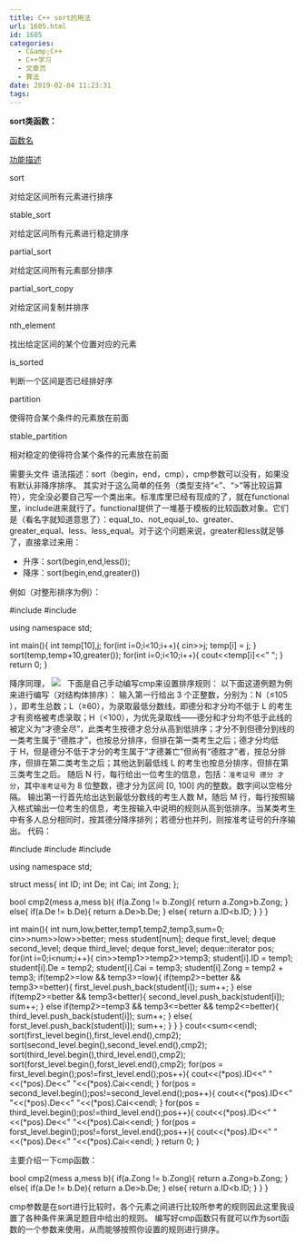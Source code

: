 ```yaml
---
title: C++ sort的用法
url: 1605.html
id: 1605
categories:
  - C&amp;C++
  - C++学习
  - 文章页
  - 算法
date: 2019-02-04 11:23:31
tags:
---
```


**sort类函数：**

[函数名](http://www.stlchina.org/twiki/bin/view.pl/Main/STLSortAlgorithms?sortcol=0&table=1&up=0#sorted_table "Sort by this column")

[功能描述](http://www.stlchina.org/twiki/bin/view.pl/Main/STLSortAlgorithms?sortcol=1&table=1&up=0#sorted_table "Sort by this column")

sort

对给定区间所有元素进行排序

stable_sort

对给定区间所有元素进行稳定排序

partial_sort

对给定区间所有元素部分排序

partial\_sort\_copy

对给定区间复制并排序

nth_element

找出给定区间的某个位置对应的元素

is_sorted

判断一个区间是否已经排好序

partition

使得符合某个条件的元素放在前面

stable_partition

相对稳定的使得符合某个条件的元素放在前面

需要头文件<algorithm> 语法描述：sort（begin，end，cmp），cmp参数可以没有，如果没有默认非降序排序。 其实对于这么简单的任务（类型支持“<”、“>”等比较运算符），完全没必要自己写一个类出来。标准库里已经有现成的了，就在functional里，include进来就行了。functional提供了一堆基于模板的比较函数对象。它们是（看名字就知道意思了）：equal\_to<Type>、not\_equal\_to<Type>、greater<Type>、greater\_equal<Type>、less<Type>、less_equal<Type>。对于这个问题来说，greater和less就足够了，直接拿过来用：

*   升序：sort(begin,end,less<data-type>());
*   降序：sort(begin,end,greater<data-type>())

例如（对整形排序为例）：

#include<iostream>
#include<algorithm>

using namespace std;

int main(){
    int temp\[10\],j;
    for(int i=0;i<10;i++){
        cin>>j;
        temp\[i\] = j;
    }
    sort(temp,temp+10,greater<int>());
    for(int i=0;i<10;i++){
        cout<<temp\[i\]<<" ";
    }
    return 0;
}

降序同理， ![](http://47.100.4.8/wp-content/uploads/2019/02/QQ图片20190204111753.png)   下面是自己手动编写cmp来设置排序规则： 以下面这道例题为例来进行编写（对结构体排序）： 输入第一行给出 3 个正整数，分别为：N（≤10​5​​），即考生总数；L（≥60），为录取最低分数线，即德分和才分均不低于 L 的考生才有资格被考虑录取；H（<100），为优先录取线——德分和才分均不低于此线的被定义为“才德全尽”，此类考生按德才总分从高到低排序；才分不到但德分到线的一类考生属于“德胜才”，也按总分排序，但排在第一类考生之后；德才分均低于 H，但是德分不低于才分的考生属于“才德兼亡”但尚有“德胜才”者，按总分排序，但排在第二类考生之后；其他达到最低线 L 的考生也按总分排序，但排在第三类考生之后。 随后 N 行，每行给出一位考生的信息，包括：`准考证号 德分 才分`，其中`准考证号`为 8 位整数，德才分为区间 \[0, 100\] 内的整数。数字间以空格分隔。 输出第一行首先给出达到最低分数线的考生人数 M，随后 M 行，每行按照输入格式输出一位考生的信息，考生按输入中说明的规则从高到低排序。当某类考生中有多人总分相同时，按其德分降序排列；若德分也并列，则按准考证号的升序输出。 代码：

#include<iostream>
#include<algorithm>
#include<deque>

using namespace std;

struct mess{
    int ID;
    int De;
    int Cai;
    int Zong;
};

bool cmp2(mess a,mess b){
    if(a.Zong != b.Zong){
        return a.Zong>b.Zong;
    }
    else{
        if(a.De != b.De){
            return a.De>b.De;
        }
        else{
            return a.ID<b.ID;
        }
    }
}

int main(){
    int num,low,better,temp1,temp2,temp3,sum=0;
    cin>>num>>low>>better;
    mess student\[num\];
    deque<mess> first_level;
    deque<mess> second_level;
    deque<mess> third_level;
    deque<mess> forst_level;
    deque<mess>::iterator pos;
    for(int i=0;i<num;i++){
        cin>>temp1>>temp2>>temp3;
        student\[i\].ID = temp1;
        student\[i\].De = temp2;
        student\[i\].Cai = temp3;
        student\[i\].Zong = temp2 + temp3;
        if(temp2>=low && temp3>=low){
            if(temp2>=better && temp3>=better){
                first\_level.push\_back(student\[i\]);
                sum++;
            }
            else if(temp2>=better && temp3<better){
                second\_level.push\_back(student\[i\]);
                sum++;
            }
            else if(temp2>=temp3 && temp3<=better && temp2<=better){
                third\_level.push\_back(student\[i\]);
                sum++;
            }
            else{
                forst\_level.push\_back(student\[i\]);
                sum++;
            }
        }
    }
    cout<<sum<<endl;
    sort(first\_level.begin(),first\_level.end(),cmp2);
    sort(second\_level.begin(),second\_level.end(),cmp2);
    sort(third\_level.begin(),third\_level.end(),cmp2);
    sort(forst\_level.begin(),forst\_level.end(),cmp2);
    for(pos = first\_level.begin();pos!=first\_level.end();pos++){
        cout<<(\*pos).ID<<" "<<(\*pos).De<<" "<<(*pos).Cai<<endl;
    }
    for(pos = second\_level.begin();pos!=second\_level.end();pos++){
        cout<<(\*pos).ID<<" "<<(\*pos).De<<" "<<(*pos).Cai<<endl;
    }
    for(pos = third\_level.begin();pos!=third\_level.end();pos++){
        cout<<(\*pos).ID<<" "<<(\*pos).De<<" "<<(*pos).Cai<<endl;
    }
    for(pos = forst\_level.begin();pos!=forst\_level.end();pos++){
        cout<<(\*pos).ID<<" "<<(\*pos).De<<" "<<(*pos).Cai<<endl;
    }
    return 0;
}

主要介绍一下cmp函数：

bool cmp2(mess a,mess b){
    if(a.Zong != b.Zong){
        return a.Zong>b.Zong;
    }
    else{
        if(a.De != b.De){
            return a.De>b.De;
        }
        else{
            return a.ID<b.ID;
        }
    }
}

cmp参数是在sort进行比较时，各个元素之间进行比较所参考的规则因此这里我设置了各种条件来满足题目中给出的规则。 编写好cmp函数只有就可以作为sort函数的一个参数来使用，从而能够按照你设置的规则进行排序。